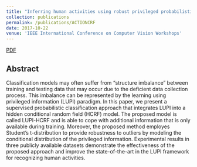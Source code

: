 ```yaml
---
title: "Inferring human activities using robust privileged probabilistic learning"
collection: publications
permalink: /publications/ACTIONCRF
date: 2017-10-22
venue: 'IEEE International Conference on Computer Vision Workshops'
---
```

[PDF](http://openaccess.thecvf.com/content_ICCV_2017_workshops/papers/w38/Vrigkas_Inferring_Human_Activities_ICCV_2017_paper.pdf)

## Abstract
Classification models may often suffer from “structure imbalance” between training 
and testing data that may occur due to the deficient data collection process. 
This imbalance can be represented by the learning using privileged information 
(LUPI) paradigm. In this paper, we present a supervised probabilistic classification 
approach that integrates LUPI into a hidden conditional random field (HCRF) 
model. The proposed model is called LUPI-HCRF and is able to cope with additional 
information that is only available during training. Moreover, the proposed 
method employes Student’s t-distribution to provide robustness to outliers by 
modeling the conditional distribution of the privileged information. 
Experimental results in three publicly available datasets demonstrate the 
effectiveness of the proposed approach and improve the state-of-the-art in the 
LUPI framework for recognizing human activities.
